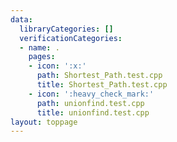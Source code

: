 ```yaml
---
data:
  libraryCategories: []
  verificationCategories:
  - name: .
    pages:
    - icon: ':x:'
      path: Shortest_Path.test.cpp
      title: Shortest_Path.test.cpp
    - icon: ':heavy_check_mark:'
      path: unionfind.test.cpp
      title: unionfind.test.cpp
layout: toppage
---
```

